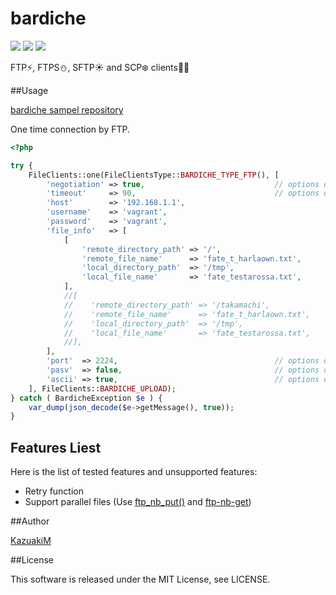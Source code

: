 bardiche
===

[![](https://img.shields.io/travis/KazuakiM/bardiche.svg)](https://travis-ci.org/KazuakiM/bardiche)
[![](https://img.shields.io/github/issues/KazuakiM/bardiche.svg)](https://github.com/KazuakiM/bardiche/issues)
[![](https://img.shields.io/badge/license-MIT-blue.svg)](LICENSE)

FTP:zap:, FTPS:snowman:, SFTP:sunny: and SCP:snowflake: clients:jack_o_lantern::sparkles:

##Usage

[bardiche sampel repository](https://github.com/KazuakiM/bardiche-samples)

One time connection by FTP.
```php
<?php

try {
    FileClients::one(FileClientsType::BARDICHE_TYPE_FTP(), [
        'negotiation' => true,                             // options default: fallse
        'timeout'     => 90,                               // options default: 90
        'host'        => '192.168.1.1',
        'username'    => 'vagrant',
        'password'    => 'vagrant',
        'file_info'   => [
            [
                'remote_directory_path' => '/',
                'remote_file_name'      => 'fate_t_harlaown.txt',
                'local_directory_path'  => '/tmp',
                'local_file_name'       => 'fate_testarossa.txt',
            ],
            //[
            //    'remote_directory_path' => '/takamachi',
            //    'remote_file_name'      => 'fate_t_harlaown.txt',
            //    'local_directory_path'  => '/tmp',
            //    'local_file_name'       => 'fate_testarossa.txt',
            //],
        ],
        'port'  => 2224,                                   // options default: 21
        'pasv'  => false,                                  // options default: true
        'ascii' => true,                                   // options default: true
    ], FileClients::BARDICHE_UPLOAD);
} catch ( BardicheException $e ) {
    var_dump(json_decode($e->getMessage(), true));
}
```

## Features Liest

Here is the list of tested features and unsupported features:

* Retry function
* Support parallel files (Use [ftp_nb_put()](http://php.net/manual/ja/function.ftp-nb-put.php) and [ftp-nb-get](http://php.net/manual/ja/function.ftp-nb-get.php))

##Author

[KazuakiM](https://github.com/KazuakiM/)

##License

This software is released under the MIT License, see LICENSE.
